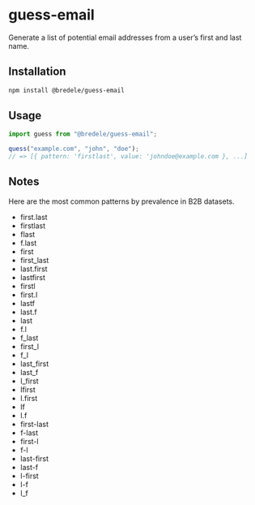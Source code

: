 # guess-email

Generate a list of potential email addresses from a user’s first and last name.

## Installation

```sh
npm install @bredele/guess-email
```

## Usage

```ts
import guess from "@bredele/guess-email";

quess("example.com", "john", "doe");
// => [{ pattern: 'firstlast', value: 'johndoe@example.com }, ...]
```

## Notes

Here are the most common patterns by prevalence in B2B datasets.

- first.last
- firstlast
- flast
- f.last
- first
- first_last
- last.first
- lastfirst
- firstl
- first.l
- lastf
- last.f
- last
- f.l
- f_last
- first_l
- f_l
- last_first
- last_f
- l_first
- lfirst
- l.first
- lf
- l.f
- first-last
- f-last
- first-l
- f-l
- last-first
- last-f
- l-first
- l-f
- l_f
